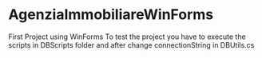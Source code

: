 # AgenziaImmobiliareWinForms
First Project using WinForms
To test the project you have to execute the scripts in DBScripts folder and after change connectionString in DBUtils.cs
